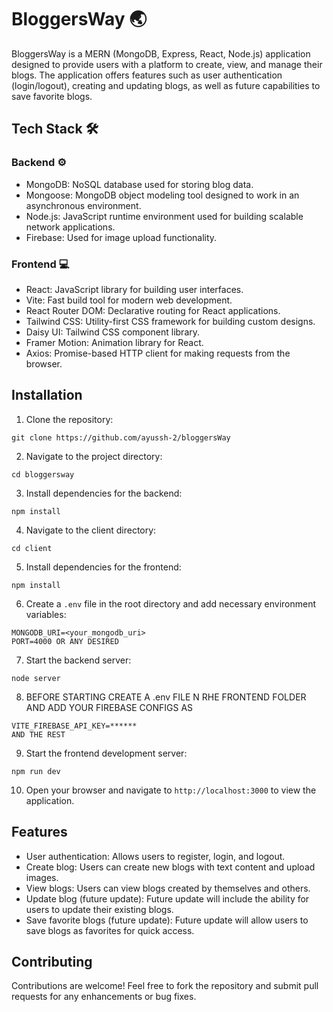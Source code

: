 # BloggersWay 🌏

BloggersWay is a MERN (MongoDB, Express, React, Node.js) application designed to provide users with a platform to create, view, and manage their blogs. The application offers features such as user authentication (login/logout), creating and updating blogs, as well as future capabilities to save favorite blogs.

## Tech Stack 🛠️

### Backend ⚙️
- MongoDB: NoSQL database used for storing blog data.
- Mongoose: MongoDB object modeling tool designed to work in an asynchronous environment.
- Node.js: JavaScript runtime environment used for building scalable network applications.
- Firebase: Used for image upload functionality.

### Frontend 💻
- React: JavaScript library for building user interfaces.
- Vite: Fast build tool for modern web development.
- React Router DOM: Declarative routing for React applications.
- Tailwind CSS: Utility-first CSS framework for building custom designs.
- Daisy UI: Tailwind CSS component library.
- Framer Motion: Animation library for React.
- Axios: Promise-based HTTP client for making requests from the browser.

## Installation

1. Clone the repository:

```
git clone https://github.com/ayussh-2/bloggersWay
```

2. Navigate to the project directory:

```
cd bloggersway
```

3. Install dependencies for the backend:

```
npm install
```

4. Navigate to the client directory:

```
cd client
```

5. Install dependencies for the frontend:

```
npm install
```

6. Create a `.env` file in the root directory and add necessary environment variables:

```
MONGODB_URI=<your_mongodb_uri>
PORT=4000 OR ANY DESIRED 
```

7. Start the backend server:

```
node server
```

8. BEFORE STARTING CREATE A .env FILE N RHE FRONTEND FOLDER AND ADD YOUR FIREBASE CONFIGS AS 
```
VITE_FIREBASE_API_KEY=******
AND THE REST 
```

9. Start the frontend development server:

```
npm run dev
```

10. Open your browser and navigate to `http://localhost:3000` to view the application.

## Features

- User authentication: Allows users to register, login, and logout.
- Create blog: Users can create new blogs with text content and upload images.
- View blogs: Users can view blogs created by themselves and others.
- Update blog (future update): Future update will include the ability for users to update their existing blogs.
- Save favorite blogs (future update): Future update will allow users to save blogs as favorites for quick access.

## Contributing

Contributions are welcome! Feel free to fork the repository and submit pull requests for any enhancements or bug fixes.
